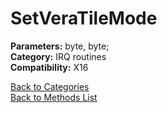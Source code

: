 # SetVeraTileMode

**Parameters:** byte, byte;  
**Category:** IRQ routines  
**Compatibility:** X16  


[Back to Categories](../categories/irq_routines.md)  
[Back to Methods List](../../SUMMARY.md)
